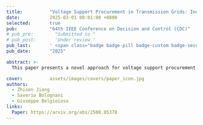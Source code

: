 ```yaml
---
title:          "Voltage Support Procurement in Transmission Grids: Incentive Design via Online Bilevel Games"
date:           2025-03-01 00:01:00 +0800
selected:       true
pub:            "64th IEEE Conference on Decision and Control (CDC)"
# pub_pre:        "Submitted to "
# pub_post:       'Under review.'
pub_last:       ' <span class="badge badge-pill badge-custom badge-secondary">Conference</span>'
pub_date:       "2025"

abstract: >-
  This paper presents a novel approach for voltage support procurement in transmission grids using online bilevel games. The proposed incentive design mechanism addresses the coordination challenges between transmission and distribution networks while ensuring system stability and economic efficiency.

cover:          assets/images/covers/paper_icon.jpg
authors:
  - Zhisen Jiang
  - Saverio Bolognani
  - Giuseppe Belgioioso
links:
  Paper: https://arxiv.org/abs/2508.05378
---
```

